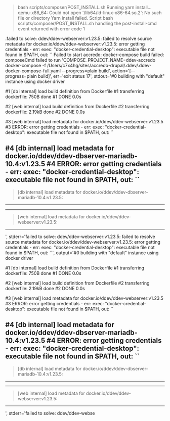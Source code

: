 > bash scripts/composer/POST_INSTALL.sh
Running yarn install...
qemu-x86_64: Could not open '/lib64/ld-linux-x86-64.so.2': No such file or directory
Yarn install failed.
Script bash scripts/composer/POST_INSTALL.sh handling the post-install-cmd event returned with error code 1
 
 
 
 .failed to solve: ddev/ddev-webserver:v1.23.5: failed to resolve source metadata for docker.io/ddev/ddev-webserver:v1.23.5: error getting credentials - err: exec: "docker-credential-desktop": executable file not found in $PATH, out: `` 
Failed to start accredo: docker-compose build failed: composeCmd failed to run 'COMPOSE_PROJECT_NAME=ddev-accredo docker-compose -f /Users/c7x4hg/sites/accredo-drupal/.ddev/.ddev-docker-compose-full.yaml --progress=plain build', action='[--progress=plain build]', err='exit status 17', stdout='#0 building with "default" instance using docker driver

#1 [db internal] load build definition from Dockerfile
#1 transferring dockerfile: 750B done
#1 DONE 0.0s

#2 [web internal] load build definition from Dockerfile
#2 transferring dockerfile: 2.19kB done
#2 DONE 0.0s

#3 [web internal] load metadata for docker.io/ddev/ddev-webserver:v1.23.5
#3 ERROR: error getting credentials - err: exec: "docker-credential-desktop": executable file not found in $PATH, out: ``

#4 [db internal] load metadata for docker.io/ddev/ddev-dbserver-mariadb-10.4:v1.23.5
#4 ERROR: error getting credentials - err: exec: "docker-credential-desktop": executable file not found in $PATH, out: ``
------
 > [db internal] load metadata for docker.io/ddev/ddev-dbserver-mariadb-10.4:v1.23.5:
------
------
 > [web internal] load metadata for docker.io/ddev/ddev-webserver:v1.23.5:
------
', stderr='failed to solve: ddev/ddev-webserver:v1.23.5: failed to resolve source metadata for docker.io/ddev/ddev-webserver:v1.23.5: error getting credentials - err: exec: "docker-credential-desktop": executable file not found in $PATH, out: ``', output='#0 building with "default" instance using docker driver

#1 [db internal] load build definition from Dockerfile
#1 transferring dockerfile: 750B done
#1 DONE 0.0s

#2 [web internal] load build definition from Dockerfile
#2 transferring dockerfile: 2.19kB done
#2 DONE 0.0s

#3 [web internal] load metadata for docker.io/ddev/ddev-webserver:v1.23.5
#3 ERROR: error getting credentials - err: exec: "docker-credential-desktop": executable file not found in $PATH, out: ``

#4 [db internal] load metadata for docker.io/ddev/ddev-dbserver-mariadb-10.4:v1.23.5
#4 ERROR: error getting credentials - err: exec: "docker-credential-desktop": executable file not found in $PATH, out: ``
------
 > [db internal] load metadata for docker.io/ddev/ddev-dbserver-mariadb-10.4:v1.23.5:
------
------
 > [web internal] load metadata for docker.io/ddev/ddev-webserver:v1.23.5:
------
', stderr='failed to solve: ddev/ddev-webse
